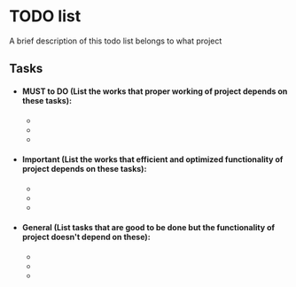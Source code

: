 # TODO list

A brief description of this todo list belongs to what project

## Tasks

- #### MUST to DO (List the works that proper working of project depends on these tasks):
    - 
    -
    - 
- #### Important (List the works that efficient and optimized functionality of project depends on these tasks):
    - 
    -
    - 
- #### General (List tasks that are good to be done but the functionality of project doesn't depend on these):
    - 
    -
    -